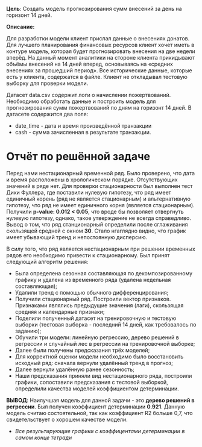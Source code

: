 **Цель**: Создать модель прогнозирования сумм внесений за день на горизонт 14 дней.

**Описание:** 

Для разработки модели клиент прислал данные о внесениях донатов. 
Для лучшего планирования финансовых ресурсов клиент хочет иметь в контуре модель, которая будет прогнозировать внесения на две недели вперёд. 
На данный момент аналитики на стороне клиента прикидывают объёмы внесений на 14 дней вперед, основываясь на «средних внесениях за прошедший период». 
Все исторические данные, которые есть у клиента, содержатся в файле. Клиент не откладывал тестовую выборку для проверки модели. 

Датасет data.csv содержит логи о начислении пожертвований. Необходимо обработать данные и построить модель для прогнозирования сумм пожертвований по дням на горизонт 14 дней. 
В датасете содержится два поля: 
-	date_time - дата и время произведённой транзакции
-	cash - сумма зачисленная в результате транзакции. 


# Отчёт по решённой задаче

Перед нами нестационарный временной ряд. Было проверено, что дата и время расположены в хрологическом порядке. Отсутствующих значений в ряде нет. Для проверки стационарности был выполнен тест Дики Фуллера, где поставили нулевую гипотезу, что ряд имеет единичный корень (ряд не является стационарным) и альтернативную гипотезу, что ряд не имеет единичного корня (является стационарным). Получили **p-value:  0.012 < 0.05**, что вроде бы позволяет отвергнуть нулевую гипотезу, однако, такое утверждение не всегда справедливо. Вывод о том, что ряд станционарный определили после сглаживания скользящей средней с окном **30**. Стало нгаглядно видно, что график имеет убывающий тренд и непостоянную дисперсию.

В силу того, что ряд является нестационарным при решении временных рядов его необходимо привести к стационарному. Был принят следующий алгоритм решения: 

* Была определена сезонная составляющая по декомпозированному графику и удалена из временного ряда (удалена недельная составляющая);
* Удалили тренд с помощью обычного дифференцирования;
* Получили стационарный ряд. Построили вектор признаков. Признаками являлись предыдущие значения (лаги), скользящая средняя и календарные признаки;
* Поделили полученный датасет на тренировочную и тестовую выборки (тестовая выборка - последний 14 дней, как требовалось по заданию);
* Обучили три модели: линейную регрессию, дерево решений в регрессии и случайный лес в регрессии на тренировочной выборке;
* Далее были получены предсказания трёх моделей;
* Для корректной оценки модели необходимо было восстановить исходный ряд: сначала вернули удалённый тренд в прогноз;
* Далее вернули удалённую ранее сезонность;
* Наши предсказания приняли вид нестационарного ряда, построили графики, сопоставили предсказания с тестовой выборкой, определили качества моделей коэффициентом детерминации.

**ВЫВОД**: Наилучшая модель для данной задачи - это **дерево решений в регрессии**. Был получен коэффициент детерминации **0.921**. Данную модель считаю состоятельной, так как коэффициент R2 больше 0,7, что свидетельствует о хорошем качестве модели. 

* *Все результирующие графики с коэффицентами детерминации в самом конце тетради*
